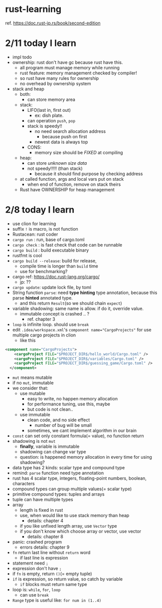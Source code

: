 # rust-learning

ref. https://doc.rust-jp.rs/book/second-edition

# 2/11 today I learn

* impl todo
* ownership: rust don't have gc because rust have this.
  * all program must manage memory while running
  * rust feature: memory management checked by compiler!
  * so rust have many rules for ownership
  * no overhead by ownership system
* stack and heap
  * both:
    * can store memory area
  * stack:
    * LIFO(last in, first out)
      * ex: dish plate.
    * can operation `push`, `pop`
    * stack is speedy!!
      * no need search allocation address
        * because push on first
      * newest data is always top
    * CONS: 
      * memory size should be *FIXED* at compiling
  * heap:
    * can store *unknown size data*
    * not speedy!!!!! (than stack)
      * because it should find purpose by checking address
  * at called function, args and local vars put on stack
    * when end of function, remove on stack theirs
  * Rust have OWNERSHIP for heap management
    
  
  

# 2/8 today I learn

* use clion for learning
* suffix `!` is macro, is not function
* Rustacean: rust coder
* `cargo run` : run, base of cargo.toml
* `cargo check` : is fast check that code can be runnable
* `cargo build` : build executable binary
* rustfmt is cool
* `cargo build --release`: build for release, 
  * compile time is longer than `build` time
  * use for benchmarking?
* cargo ref: https://doc.rust-lang.org/cargo/
  * jp: ??
* `cargo update`: update lock file, by toml
* String function `parse`: need __type hinting__  type annotation, because this parse __hinted__ annotated type.
  * and this return `Result`(so we should chain `expect`)
* variable shadowing: same name is allow. if do it, override value.
  * immutable concept is crashed .. ?
    * ref. chapter 3
* `loop` is infinite loop. should use `break`
* edit `.idea/workspace.xml`'s `component name="CargoProjects"` for use multiple cargo projects in clion
  * like this
  
```xml
<component name="CargoProjects">
    <cargoProject FILE="$PROJECT_DIR$/hello_world/Cargo.toml" />
    <cargoProject FILE="$PROJECT_DIR$/variables/Cargo.toml" />
    <cargoProject FILE="$PROJECT_DIR$/guessing_game/Cargo.toml" />
  </component>
```

* `mut` means mutable
* if no `mut`, immutable
* we consider that: 
  * use mutable
    * easy to write, no happen memory allocation
    * for performance tuning, use this, maybe 
    * but code is not clean..
  * use immutable
    * clean code, and no side effect
      * number of bug will be small
    * sometimes, we cant implement algorithm in our brain
* `const` can set only constant formula(= value), no function return
* shadowing is not `mut`
  * **finally**, variable is immutable
  * shadowing can change var type
  * question: is happened memory allocation in every time for using shadowing?
* data type has 2 kinds: scalar type and compound type
* remind: `parse` function need type annotation
* rust has 4 scalar type, integers, floating-point numbers, boolean, characters
* compound types can group multiple values(= scalar type)
* primitive compound types: tuples and arrays
* tuple can have multiple types
* array
  * length is fixed in rust
  * use, when would like to use stack memory than heap
    * details: chapter 4
  * if you like unfixed length array, use `Vector` type
  * if you don't know which choose array or vector, use vector
    * details: chapter 8
* panic: crashed program
  * errors details: chapter 9
* `fn` return last line without `return` word
  * if last line is expression
* statement need `;`
* expression don't have `;`
* if `fn` is empty, return `()`(= empty tuple)
* `if` is expression, so return value, so catch by variable
    * `if` blocks must return same type
* loop is: `while`, `for`, `loop`
  * can use `break`
* `Range` type is useful like: `for num in (1..4)`
 
